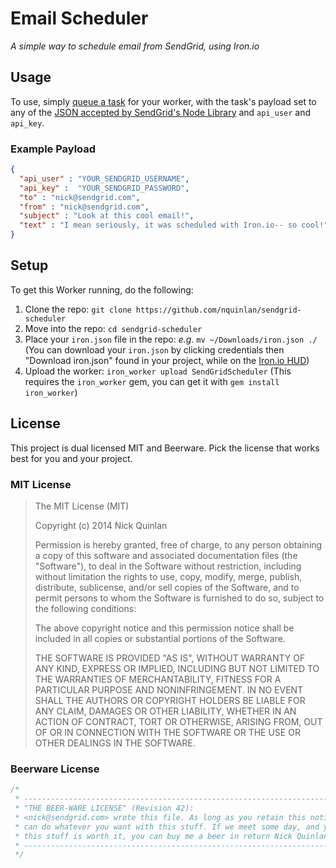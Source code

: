 # Email Scheduler
_A simple way to schedule email from SendGrid, using Iron.io_

## Usage
To use, simply [queue a task](http://dev.iron.io/worker/#tasks) for your worker, with the task's payload set to any of the [JSON accepted by SendGrid's Node Library](https://github.com/sendgrid/sendgrid-nodejs#available-params) and `api_user` and `api_key`.

### Example Payload
```json
{
  "api_user" : "YOUR_SENDGRID_USERNAME",
  "api_key" :  "YOUR_SENDGRID_PASSWORD",
  "to" : "nick@sendgrid.com",
  "from" : "nick@sendgrid.com",
  "subject" : "Look at this cool email!",
  "text" : "I mean seriously, it was scheduled with Iron.io-- so cool!"
}
```

## Setup
To get this Worker running, do the following:

1. Clone the repo: `git clone https://github.com/nquinlan/sendgrid-scheduler`
2. Move into the repo: `cd sendgrid-scheduler`
3. Place your `iron.json` file in the repo: _e.g._ `mv ~/Downloads/iron.json ./` (You can download your `iron.json` by clicking credentials then "Download iron.json" found in your project, while on the [Iron.io HUD](https://hud.iron.io/))
4. Upload the worker: `iron_worker upload SendGridScheduler` (This requires the `iron_worker` gem, you can get it with `gem install iron_worker`)

## License
This project is dual licensed MIT and Beerware. Pick the license that works best for you and your project.

### MIT License

> The MIT License (MIT)
>
> Copyright (c) 2014 Nick Quinlan
>
> Permission is hereby granted, free of charge, to any person obtaining a copy
> of this software and associated documentation files (the "Software"), to deal
> in the Software without restriction, including without limitation the rights
> to use, copy, modify, merge, publish, distribute, sublicense, and/or sell
> copies of the Software, and to permit persons to whom the Software is
> furnished to do so, subject to the following conditions:
> 
> The above copyright notice and this permission notice shall be included in
> all copies or substantial portions of the Software.
> 
> THE SOFTWARE IS PROVIDED "AS IS", WITHOUT WARRANTY OF ANY KIND, EXPRESS OR
> IMPLIED, INCLUDING BUT NOT LIMITED TO THE WARRANTIES OF MERCHANTABILITY,
> FITNESS FOR A PARTICULAR PURPOSE AND NONINFRINGEMENT. IN NO EVENT SHALL THE
> AUTHORS OR COPYRIGHT HOLDERS BE LIABLE FOR ANY CLAIM, DAMAGES OR OTHER
> LIABILITY, WHETHER IN AN ACTION OF CONTRACT, TORT OR OTHERWISE, ARISING FROM,
> OUT OF OR IN CONNECTION WITH THE SOFTWARE OR THE USE OR OTHER DEALINGS IN
> THE SOFTWARE.

### Beerware License

```js
/*
 * ----------------------------------------------------------------------------
 * "THE BEER-WARE LICENSE" (Revision 42):
 * <nick@sendgrid.com> wrote this file. As long as you retain this notice you
 * can do whatever you want with this stuff. If we meet some day, and you think
 * this stuff is worth it, you can buy me a beer in return Nick Quinlan
 * ----------------------------------------------------------------------------
 */
 ```
 
